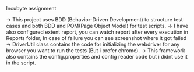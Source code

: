 Incubyte assignment

-> This project uses BDD (Behavior-Driven Development) to structure test cases and both BDD and POM(Page Object Model) for test scripts.
-> I have also configured extent report, you can watch report after every execution in Reports folder, In case of failure you can see screenshot where it got failed
-> DriverUtil class contains the code for initializing the webdriver for any browser you want to run the tests (But i prefer chrome).
-> This framework also contains the config.properties and config reader code but i didnt use it in the script.
